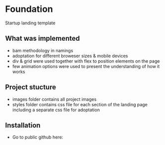 # Foundation
Startup landing template
## What was implemented
+ bam methodology in namings
+ adoptation for different broweser sizes & mobile devices
+ div & grid were used together with flex to position elements on the page
+ few animation options were used to present the understanding of how it works
## Project stucture
+ images folder contains all project images 
+ styles folder contains css file for each section of the landing page including a separate css file for adoptation
## Installation
+ Go to public github here:
